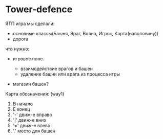 # Tower-defence
ЯТП игра
мы сделали: 
  - основные классы(Башня, Враг, Волна, Игрок, Карта(наполовину))
  - дорогa
  
 что нужно:
  - игровое поле
    * взаимодействие врагов и башен
    * удаление башни или врага из процесса игры
    
  - магазин башен?
  
  
  Карта обозначения: (way1)
1)  B начало
2)  E конец
3)  '-' движ-е вправо
4)  '|' движ-е вниз  
6)  '=' движ-е влево
7)  '.' место для башен
  
  
  
